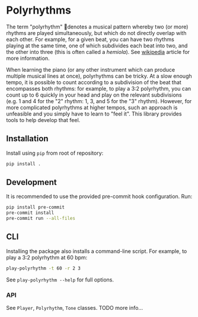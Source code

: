 # Polyrhythms

The term "polyrhythm" denotes a musical pattern whereby two (or more) rhythms are played simultaneously, but which do not directly overlap with each other. For example, for a given beat, you can have two rhythms playing at the same time, one of which subdivides each beat into two, and the other into three (this is often called a *hemiola*). See [wikipedia](https://en.wikipedia.org/wiki/Polyrhythm) article for more information.

When learning the piano (or any other instrument which can produce multiple musical lines at once), polyrhythms can be tricky. At a slow enough tempo, it is possible to count according to a subdivision of the beat that encompasses both rhythms: for example, to play a 3:2 polyrhythm, you can count up to 6 quickly in your head and play on the relevant subdivisions (e.g. 1 and 4 for the "2" rhythm: 1, 3, and 5 for the "3" rhythm). However, for more complicated polyrhythms at higher tempos, such an approach is unfeasible and you simply have to learn to "feel it". This library provides tools to help develop that feel.

## Installation
Install using `pip` from root of repository:

```bash
pip install .
```

## Development
It is recommended to use the provided pre-commit hook configuration. Run:

```bash
pip install pre-commit
pre-commit install
pre-commit run --all-files
```

## CLI
Installing the package also installs a command-line script. For example, to play a 3:2 polyrhythm at 60 bpm:

```bash
play-polyrhythm -t 60 -r 2 3
```

See `play-polyrhythm --help` for full options.

### API
See `Player`, `Polyrhythm`, `Tone` classes. TODO more info...